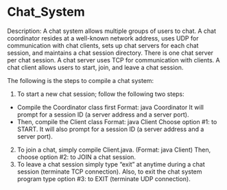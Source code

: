 # Chat_System
Description: A chat system allows multiple groups of users to chat. A chat coordinator resides at a well-known network address, uses UDP for communication with chat clients, sets              up chat servers for each chat session, and maintains a chat session directory. There is one chat server per chat session. A chat server uses TCP for communication                  with clients. A chat client allows users to start, join, and leave a chat session. 

The following is the steps to compile a chat system:
1. To start a new chat session; follow the following two steps:
  - Compile the Coordinator class first
    Format: java Coordinator
    It will prompt for a session ID (a server address and a server port).
  - Then, compile the Client class
    Format: java Client
    Choose option #1: to START. It will also prompt for a session ID (a server address and a server
    port). 
2. To join a chat, simply compile Client.java. (Format: java Client) Then, choose option #2: to JOIN a
    chat session.
3. To leave a chat session simply type “exit” at anytime during a chat session (terminate TCP connection).
    Also, to exit the chat system program type option #3: to EXIT (terminate UDP connection).

